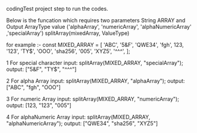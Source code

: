 codingTest project step to run the codes.

Below is the funcation which requires two parameters String ARRAY and Output ArrayType value ('alphaArray', 'numericArray', 'alphaNumericArray' ,'specialArray')
splitArray(mixedArray, ValueType)

for example :-
const MIXED_ARRAY = [
    'ABC',
    '5&F',
    'QWE34',
    'fgh',
    123,
    '123',
    'TY$',
    'OOO',
    'sha256',
    '005',
    'XYZ5',
    '^^^',
];

1 For special character
input: splitArray(MIXED_ARRAY, "specialArray"); 
output: ["5&F", "TY$", "^^^"]

2 For alpha Array
input: splitArray(MIXED_ARRAY, "alphaArray");
output: ["ABC", "fgh", "OOO"]

3 For numeric Array
input: splitArray(MIXED_ARRAY, "numericArray");  
output: [123, "123", "005"]

4 For alphaNumeric Array
input: splitArray(MIXED_ARRAY, "alphaNumericArray"); 
output: ["QWE34", "sha256", "XYZ5"]


